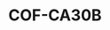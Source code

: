 ---
layout: well
facility_url: facilities/colbert
facility_class: colbert
permalink: facilities/colbert/cof-ca30b
coordinates: [
    -87.8452033,
    34.7312728
]
title: "COF-CA30B"
location: "Colbert County, AL"
site_name:  "Colbert Fossil Plant"
owner_operator: "Tennessee Valley Authority (TVA)"
site_summary: ""
download_data: ""
designation: "Downgradient"
legend: "Downgradient, Not in Compliance"
drinking_water_health_standards_exceeded_1: "Chromium (total)"
health_base_standard_exceeded_1: "MCL"
number_of_times_in_exceedance_1": "1"
number_of_times_monitored_1: "5"
max_exceedance_amount_1: "0.28"
max_allowable_amount_1: "0.1"
unit_of_measurement_1: "mg/L"
drinking_water_health_standards_exceeded_2: "Manganese"
health_base_standard_exceeded_2: "LHA"
number_of_times_in_exceedance_2: "5"
number_of_times_monitored_2: "5"
max_exceedance_amount_2: "1.7"
max_allowable_amount_2: "0.3"
unit_of_measurement_2: "mg/L"
drinking_water_health_standards_exceeded_3: "Molybdenum"
health_base_standard_exceeded_3: "LHA"
number_of_times_in_exceedance_3: "1"
number_of_times_monitored_3: "5"
max_exceedance_amount_3: "0.047"
max_allowable_amount_3: "0.04"
unit_of_measurement_3: "mg/L"
drinking_water_health_standards_exceeded_4: "Nickel"
health_base_standard_exceeded_4: "LHA"
number_of_times_in_exceedance_4: "1"
number_of_times_monitored_4: "4"
max_exceedance_amount_4: "0.22"
max_allowable_amount_4: "0.1"
unit_of_measurement_4: "mg/L"
drinking_water_health_standards_exceeded_5: ""
health_base_standard_exceeded_5: ""
number_of_times_in_exceedance_5: ""
number_of_times_monitored_5: ""
max_exceedance_amount_5: ""
max_allowable_amount_5: ""
unit_of_measurement_5: ""
---